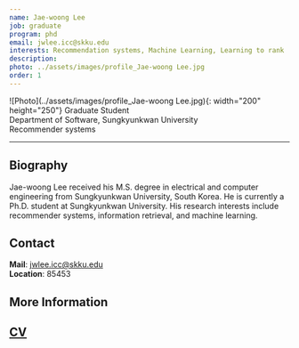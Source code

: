 ```yaml
---
name: Jae-woong Lee
job: graduate
program: phd
email: jwlee.icc@skku.edu
interests: Recommendation systems, Machine Learning, Learning to rank
description:
photo: ../assets/images/profile_Jae-woong Lee.jpg
order: 1
---
```


![Photo](../assets/images/profile_Jae-woong Lee.jpg){: width="200" height="250"}
Graduate Student<br>Department of Software, Sungkyunkwan University<br>Recommender systems

<hr />

## Biography
Jae-woong Lee received his M.S. degree in electrical and computer engineering from Sungkyunkwan University, South Korea. He is currently a Ph.D. student at Sungkyunkwan University. His research interests include recommender systems, information retrieval, and machine learning. <!-- Write your own biography contents. -->

## Contact
**Mail**: jwlee.icc@skku.edu <!-- Write your own email address -->
<br />
**Location**: 85453 <!-- 85453 or your location address -->

## More Information
[CV](https://drive.google.com/file/d/1NTgINuN_2gTaKOwt0AqzXExN-rjm3Jxo/view?usp=sharing)
<br />
---


<!-- If you have some personal websites, then write the url here. -->
<!-- If you don't have them, then remove a line '[Persoal Website](--Fill--)' -->
